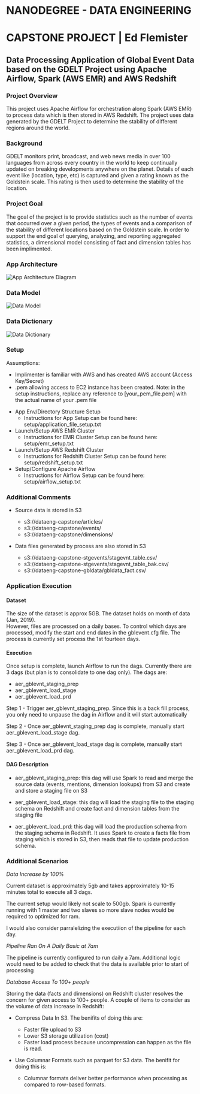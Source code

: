 # NANODEGREE - DATA ENGINEERING 
# CAPSTONE PROJECT | Ed Flemister

## Data Processing Application of Global Event Data based on the GDELT Project using Apache Airflow, Spark (AWS EMR) and AWS Redshift 

### Project Overview
This project uses Apache Airflow for orchestration along Spark (AWS EMR) to process data which is then stored in AWS Redshift. The project uses data generated by the GDELT Project to determine the stability of different regions around the world. 

### Background
GDELT monitors print, broadcast, and web news media in over 100 languages from across every country in the world to keep continually updated on breaking developments anywhere on the planet.  Details of each event like (location, type, etc) is captured and given a rating known as the Goldstein scale.  This rating is then used to determine the stability of the location.

### Project Goal
The goal of the project is to provide statistics such as the number of events that occurred over a given period, the types of events and a comparison of the stability of different locations based on the Goldstein scale. 
In order to support the end goal of querying, analyzing, and reporting aggregated statistics, a dimensional model consisting of fact and dimension tables has been implimented.

### App Architecture

![App Architecture Diagram](diagrams/capstoneapp.jpg)

### Data Model

![Data Model](diagrams/capstonedatamodel.jpg)

### Data Dictionary

![Data Dictionary](diagrams/capstonedatadict.jpg)

### Setup

Assumptions:
 - Implimenter is familiar with AWS and has created AWS account (Access Key/Secret)
 - .pem allowing access to EC2 instance has been created. Note: in the setup instructions, replace any reference to [your_pem_file.pem] with the actual name of your .pem file
 
* App Env/Directory Structure Setup
   - Instructions for App Setup can be found here: setup/application_file_setup.txt
* Launch/Setup AWS EMR Cluster 
   - Instructions for EMR Cluster Setup can be found here: setup/emr_setup.txt
* Launch/Setup AWS Redshift Cluster
   - Instructions for Redshift Cluster Setup can be found here: setup/redshift_setup.txt
* Setup/Configure Apache Airflow 
   - Instructions for Airflow Setup can be found here: setup/airflow_setup.txt

### Additional Comments
* Source data is stored in S3 
    - s3://dataeng-capstone/articles/
    - s3://dataeng-capstone/events/
    - s3://dataeng-capstone/dimensions/

* Data files generated by process are also stored in S3
    - s3://dataeng-capstone-stgevents/stagevnt_table.csv/
    - s3://dataeng-capstone-stgevents/stagevnt_table_bak.csv/
    - s3://dataeng-capstone-gbldata/gbldata_fact.csv/

### Application Execution

#### Dataset
The size of the dataset is approx 5GB. The dataset holds on month of data (Jan, 2019).  
However, files are processed on a daily bases.  To control which days are processed, modify 
the start and end dates in the gblevent.cfg file.  The process is currently set process the 1st 
fourteen days.
 
#### Execution
Once setup is complete, launch Airflow to run the dags.  Currently there are 3 dags (but plan is to
consolidate to one dag only).  The dags are:
 - aer_gblevnt_staging_prep
 - aer_gblevent_load_stage
 - aer_gblevent_load_prd
 
 Step 1 - Trigger aer_gblevnt_staging_prep.  Since this is a back fill process, you only need to unpause the dag in 
          Airflow and it will start automatically
  
 Step 2 - Once aer_gblevnt_staging_prep dag is complete, manually start aer_gblevent_load_stage dag.
 
 Step 3 - Once aer_gblevent_load_stage dag is complete, manually start aer_gblevent_load_prd dag.
 
 #### DAG Description
 - aer_gblevnt_staging_prep: this dag will use Spark to read and merge the source data (events, mentions, dimension lookups)
 from S3 and create and store a staging file on S3
 
 - aer_gblevent_load_stage: this dag will load the staging file to the staging schema on Redshift and create fact and
 dimension tables from the staging file
  
 - aer_gblevent_load_prd: this dag will load the production schema from the staging schema in Redshift.  It uses Spark
 to create a facts file from staging which is stored in S3, then reads that file to update production schema.
 
### Additional Scenarios

*Data Increase by 100%*

Current dataset is approximately 5gb and takes approximately 10-15 minutes total to execute all 3 dags. 

The current setup would likely not scale to 500gb. Spark is currently running with 1 master and two slaves so more slave nodes would be required to optimized for ram.

I would also consider parralelizing the executiion of the pipeline for each day.

*Pipeline Ran On A Daily Basic at 7am*

The pipeline is currently configured to run daily a 7am.
Additional logic would need to be added to check that the data is available prior to start of processing 

*Database Access To 100+ people*

Storing the data (facts and dimensions) on Redshift cluster resolves the concern for given access to 100+ people.
A couple of items to consider as the volume of data increase in Redshift:

- Compress Data In S3.  The benifits of doing this are:
    - Faster file upload to S3
    - Lower S3 storage utilization (cost)
    - Faster load process because uncompression can happen as the file is read.
    
- Use Columnar Formats such as parquet for S3 data.  The benifit for doing this is: 
    - Columnar formats deliver better performance when processing as compared to row-based formats.